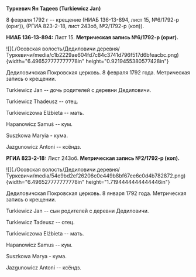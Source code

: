 **Туркевич Ян Тадеев (Turkiewicz Jan)**

8 февраля 1792 г -- крещение (НИАБ 136-13-894, лист 15, №6/1792-р
(ориг)), (РГИА 823-2-18, лист 243об, №2/1792-р (коп)).

**НИАБ 136-13-894:** Лист 15. **Метрическая запись №6/1792-р (ориг).**

![](./Осовская волость/Дедиловичи деревня/Туркевичи/media/c1b2229ae604fd7c84c3741d796f517d6bfeacbc.png){width="6.496527777777778in"
height="0.9219455380577428in"}

Дедиловичская Покровская церковь. 8 февраля 1792 года. Метрическая
запись о крещении.

Turkiewicz Jan -- дочь родителей с деревни Дедиловичи.

Turkiewicz Thadeusz -- отец.

Turkiewiczowa Elżbieta -- мать.

Hapanowicz Samuś -- кум.

Suszkowa Maryia - кума.

Jazgunowicz Antoni -- ксёндз.

**РГИА 823-2-18:** Лист 243об. **Метрическая запись №2/1792-р (коп).**

![](./Осовская волость/Дедиловичи деревня/Туркевичи/media/54e9bd2ef26206c0e449b8bf67ee6c0d4b782872.png){width="6.496527777777778in"
height="1.7194444444444446in"}

Дедиловичская Покровская церковь. 8 января 1792 года. Метрическая запись
о крещении.

Turkiewicz Jan -- сын родителей с деревни Дедиловичи.

Turkiewicz Tadeusz -- отец.

Turkiewiczowa Elżbieta -- мать.

Hapanowicz Samus -- кум.

Suszkowa Marya - кума.

Jazgunowicz Antoni -- ксёндз.

